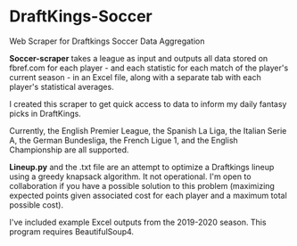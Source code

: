 # DraftKings-Soccer
 Web Scraper for Draftkings Soccer Data Aggregation

<strong>Soccer-scraper</strong> takes a league as input and outputs all data stored on fbref.com for each player - and each statistic for each match of the player's current season - in an Excel file, along with a separate tab with each player's statistical averages.

I created this scraper to get quick access to data to inform my daily fantasy picks in DraftKings.

Currently, the English Premier League, the Spanish La Liga, the Italian Serie A, the German Bundesliga, the French Ligue 1, and the English Championship are all supported.

<strong>Lineup.py</strong> and the .txt file are an attempt to optimize a Draftkings lineup using a greedy knapsack algorithm. It not operational. I'm open to collaboration if you have a possible solution to this problem (maximizing expected points given associated cost for each player and a maximum total possible cost).

I've included example Excel outputs from the 2019-2020 season. This program requires BeautifulSoup4.

